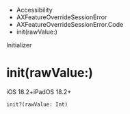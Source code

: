 

- Accessibility
- AXFeatureOverrideSessionError
- AXFeatureOverrideSessionError.Code
-  init(rawValue:) 

Initializer

# init(rawValue:)

iOS 18.2+iPadOS 18.2+

``` source
init?(rawValue: Int)
```

